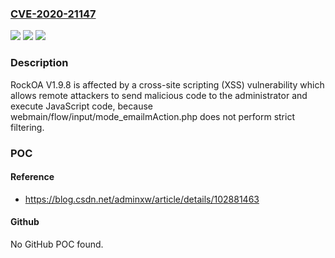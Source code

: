### [CVE-2020-21147](https://cve.mitre.org/cgi-bin/cvename.cgi?name=CVE-2020-21147)
![](https://img.shields.io/static/v1?label=Product&message=n%2Fa&color=blue)
![](https://img.shields.io/static/v1?label=Version&message=n%2Fa&color=blue)
![](https://img.shields.io/static/v1?label=Vulnerability&message=n%2Fa&color=brighgreen)

### Description

RockOA V1.9.8 is affected by a cross-site scripting (XSS) vulnerability which allows remote attackers to send malicious code to the administrator and execute JavaScript code, because webmain/flow/input/mode_emailmAction.php does not perform strict filtering.

### POC

#### Reference
- https://blog.csdn.net/adminxw/article/details/102881463

#### Github
No GitHub POC found.

